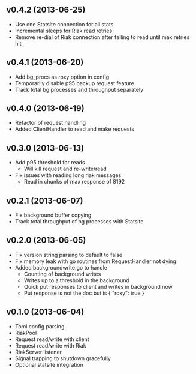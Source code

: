 ## v0.4.2 (2013-06-25)

* Use one Statsite connection for all stats
* Incremental sleeps for Riak read retries
* Remove re-dial of Riak connection after failing to read until max retries hit

## v0.4.1 (2013-06-20)

* Add bg_procs as roxy option in config
* Temporarily disable p95 backup request feature
* Track total bg processes and throughput separately

## v0.4.0 (2013-06-19)

* Refactor of request handling
* Added ClientHandler to read and make requests

## v0.3.0 (2013-06-13)

* Add p95 threshold for reads
  * Will kill request and re-write/read
* Fix issues with reading long riak messages
  * Read in chunks of max response of 8192

## v0.2.1 (2013-06-07)

* Fix background buffer copying
* Track total throughput of bg processes with Statsite

## v0.2.0 (2013-06-05)

* Fix version string parsing to default to false
* Fix memory leak with go routines from RequestHandler not dying
* Added backgroundwrite.go to handle
  * Counting of background writes
  * Writes up to a threshold in the background
  * Quick put responses to client and writes in background now
  * Put response is not the doc but is { "roxy": true }

## v0.1.0 (2013-06-04)

* Toml config parsing
* RiakPool
* Request read/write with client
* Request read/write with Riak
* RiakServer listener
* Signal trapping to shutdown gracefully
* Optional statsite integration
